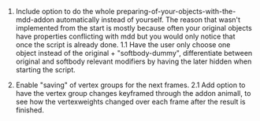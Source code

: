 1. Include option to do the whole preparing-of-your-objects-with-the-mdd-addon automatically instead of yourself. The reason that wasn't implemented from the start is mostly because often your original objects have properties conflicting with mdd but you would only notice that once the script is already done.
  1.1 Have the user only choose one object instead of the original + "softbody-dummy", differentiate between original and softbody relevant modifiers by having the later hidden when starting the script.

2. Enable "saving" of vertex groups for the next frames. 
  2.1 Add option to have the vertex group changes keyframed through the addon animall, to see how the vertexweights changed over each frame after the result is finished.
